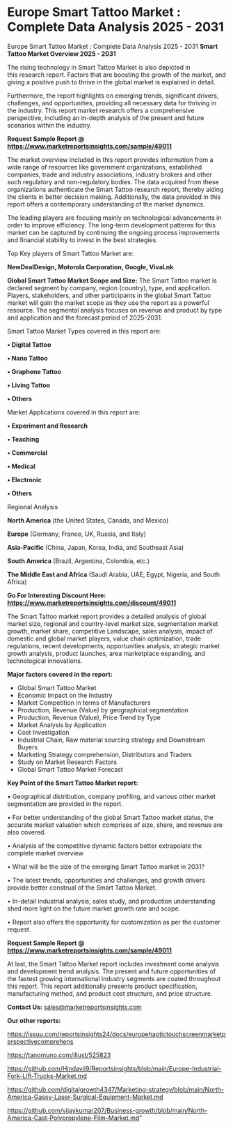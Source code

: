 # Europe Smart Tattoo Market : Complete Data Analysis 2025 - 2031
Europe Smart Tattoo Market : Complete Data Analysis 2025 - 2031
<Strong> Smart Tattoo Market Overview 2025 - 2031</strong>

The rising technology in Smart Tattoo Market is also depicted in this research report. Factors that are boosting the growth of the market, and giving a positive push to thrive in the global market is explained in detail.

Furthermore, the report highlights on emerging trends, significant drivers, challenges, and opportunities, providing all necessary data for thriving in the industry. This report market research offers a comprehensive perspective, including an in-depth analysis of the present and future scenarios within the industry.

<strong>Request Sample Report @ <a href=https://www.marketreportsinsights.com/sample/49011>https://www.marketreportsinsights.com/sample/49011</a></strong>

The market overview included in this report provides information from a wide range of resources like government organizations, established companies, trade and industry associations, industry brokers and other such regulatory and non-regulatory bodies. The data acquired from these organizations authenticate the Smart Tattoo research report, thereby aiding the clients in better decision making. Additionally, the data provided in this report offers a contemporary understanding of the market dynamics.

The leading players are focusing mainly on technological advancements in order to improve efficiency. The long-term development patterns for this market can be captured by continuing the ongoing process improvements and financial stability to invest in the best strategies.

Top Key players of Smart Tattoo Market are:

<strong>NewDealDesign, Motorola Corporation, Google, VivaLnk</strong>

<strong><b>Global Smart Tattoo Market Scope and Size:</b></strong>
The Smart Tattoo market is declared segment by company, region (country), type, and application. Players, stakeholders, and other participants in the global Smart Tattoo market will gain the market scope as they use the report as a powerful resource. The segmental analysis focuses on revenue and product by type and application and the forecast period of 2025-2031.

Smart Tattoo Market Types covered in this report are:

<strong>•  Digital Tattoo

•  Nano Tattoo

•  Graphene Tattoo

•  Living Tattoo

•  Others</strong>

Market Applications covered in this report are:

<strong>•  Experiment and Research

•  Teaching

•  Commercial

•  Medical

•  Electronic

•  Others</strong> 

Regional Analysis

<strong>North America</strong> (the United States, Canada, and Mexico)

<strong>Europe</strong> (Germany, France, UK, Russia, and Italy)

<strong>Asia-Pacific</strong> (China, Japan, Korea, India, and Southeast Asia)

<strong>South America</strong> (Brazil, Argentina, Colombia, etc.)

<strong>The Middle East and Africa</strong> (Saudi Arabia, UAE, Egypt, Nigeria, and South Africa)

<strong>Go For Interesting Discount Here: <a href=https://www.marketreportsinsights.com/discount/49011>https://www.marketreportsinsights.com/discount/49011</a></strong>

The Smart Tattoo market report provides a detailed analysis of global market size, regional and country-level market size, segmentation market growth, market share, competitive Landscape, sales analysis, impact of domestic and global market players, value chain optimization, trade regulations, recent developments, opportunities analysis, strategic market growth analysis, product launches, area marketplace expanding, and technological innovations.

<strong><b>Major factors covered in the report:</b></strong>
<ul>
  <li>Global Smart Tattoo Market </li>
  <li>Economic Impact on the Industry</li>
  <li>Market Competition in terms of Manufacturers</li>
  <li>Production, Revenue (Value) by geographical segmentation</li>
  <li>Production, Revenue (Value), Price Trend by Type</li>
  <li>Market Analysis by Application</li>
  <li>Cost Investigation</li>
  <li>Industrial Chain, Raw material sourcing strategy and Downstream Buyers</li>
  <li>Marketing Strategy comprehension, Distributors and Traders</li>
  <li>Study on Market Research Factors</li>
  <li>Global Smart Tattoo Market Forecast</li>
</ul>

<strong><b>Key Point of the Smart Tattoo Market report:</b></strong>

• Geographical distribution, company profiling, and various other market segmentation are provided in the report.

• For better understanding of the global Smart Tattoo market status, the accurate market valuation which comprises of size, share, and revenue are also covered.

• Analysis of the competitive dynamic factors better extrapolate the complete market overview

• What will be the size of the emerging Smart Tattoo market in 2031?

• The latest trends, opportunities and challenges, and growth drivers provide better construal of the Smart Tattoo Market.

• In-detail industrial analysis, sales study, and production understanding shed more light on the future market growth rate and scope.

• Report also offers the opportunity for customization as per the customer request.

<strong>Request Sample Report @ <a href=https://www.marketreportsinsights.com/sample/49011>https://www.marketreportsinsights.com/sample/49011</a></strong>

At last, the Smart Tattoo Market report includes investment come analysis and development trend analysis. The present and future opportunities of the fastest growing international industry segments are coated throughout this report. This report additionally presents product specification, manufacturing method, and product cost structure, and price structure.

<strong>Contact Us:</strong>
sales@marketreportsinsights.com

<strong>Our other reports:</strong>

<a href=https://issuu.com/reportsinsights24/docs/europehaptictouchscreenmarketperspectivecomprehens>https://issuu.com/reportsinsights24/docs/europehaptictouchscreenmarketperspectivecomprehens</a>

<a href=https://tanomuno.com/illust/525823>https://tanomuno.com/illust/525823</a>

<a href=https://github.com/Hindavii9/Reportsinsights/blob/main/Europe-Industrial-Fork-Lift-Trucks-Market.md>https://github.com/Hindavii9/Reportsinsights/blob/main/Europe-Industrial-Fork-Lift-Trucks-Market.md</a>

<a href=https://github.com/digitalgrowth4347/Marketing-strategy/blob/main/North-America-Gassy-Laser-Surgical-Equipment-Market.md>https://github.com/digitalgrowth4347/Marketing-strategy/blob/main/North-America-Gassy-Laser-Surgical-Equipment-Market.md</a>

<a href=https://github.com/vijaykumar207/Business-growth/blob/main/North-America-Cast-Polypropylene-Film-Market.md>https://github.com/vijaykumar207/Business-growth/blob/main/North-America-Cast-Polypropylene-Film-Market.md</a>"
